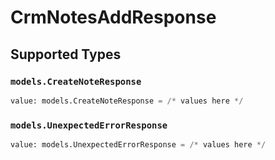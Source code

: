 # CrmNotesAddResponse


## Supported Types

### `models.CreateNoteResponse`

```python
value: models.CreateNoteResponse = /* values here */
```

### `models.UnexpectedErrorResponse`

```python
value: models.UnexpectedErrorResponse = /* values here */
```

